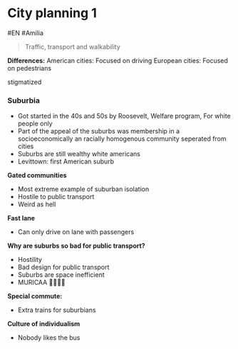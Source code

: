 # City planning 1
#EN #Amilia

> Traffic, transport and walkability

**Differences:**
American cities: Focused on driving
European cities: Focused on pedestrians

stigmatized

### Suburbia
- Got started in the 40s and 50s by Roosevelt, Welfare program, For white people only
- Part of the appeal of the suburbs was membership in a socioeconomically an racially homogenous community seperated from cities
- Suburbs are still wealthy white americans
- Levittown: first American suburb

**Gated communities**
- Most extreme example of suburban isolation
- Hostile to public transport
- Weird as hell 

**Fast lane**
- Can only drive on lane with passengers

**Why are suburbs so bad for public transport?**
- Hostility
- Bad design for public transport
- Suburbs are space inefficient
- MURICAA 🦅🦅🦅🦅

**Special commute:**
- Extra trains for suburbians

**Culture of individualism**
- Nobody likes the bus

